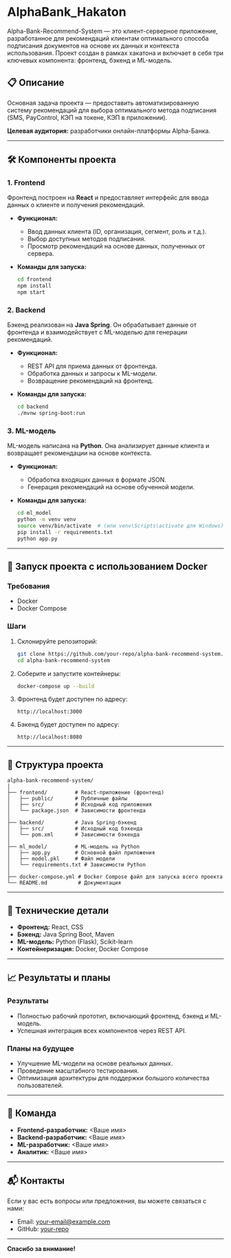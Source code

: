
# AlphaBank_Hakaton

Alpha-Bank-Recommend-System — это клиент-серверное приложение, разработанное для рекомендаций клиентам оптимального способа подписания документов на основе их данных и контекста использования. Проект создан в рамках хакатона и включает в себя три ключевых компонента: фронтенд, бэкенд и ML-модель.

## 📋 Описание

Основная задача проекта — предоставить автоматизированную систему рекомендаций для выбора оптимального метода подписания (SMS, PayControl, КЭП на токене, КЭП в приложении). 

**Целевая аудитория:** разработчики онлайн-платформы Alpha-Банка.

---

## 🛠️ Компоненты проекта

### 1. **Frontend**
Фронтенд построен на **React** и предоставляет интерфейс для ввода данных о клиенте и получения рекомендаций.

- **Функционал:**
  - Ввод данных клиента (ID, организация, сегмент, роль и т.д.).
  - Выбор доступных методов подписания.
  - Просмотр рекомендаций на основе данных, полученных от сервера.
  
- **Команды для запуска:**

  ```bash
  cd frontend
  npm install
  npm start
  ```

### 2. **Backend**
Бэкенд реализован на **Java Spring**. Он обрабатывает данные от фронтенда и взаимодействует с ML-моделью для генерации рекомендаций.

- **Функционал:**
  - REST API для приема данных от фронтенда.
  - Обработка данных и запросы к ML-модели.
  - Возвращение рекомендаций на фронтенд.

- **Команды для запуска:**

  ```bash
  cd backend
  ./mvnw spring-boot:run
  ```

### 3. **ML-модель**
ML-модель написана на **Python**. Она анализирует данные клиента и возвращает рекомендации на основе контекста.

- **Функционал:**
  - Обработка входящих данных в формате JSON.
  - Генерация рекомендаций на основе обученной модели.
  
- **Команды для запуска:**

  ```bash
  cd ml_model
  python -m venv venv
  source venv/bin/activate  # (или venv\Scripts\activate для Windows)
  pip install -r requirements.txt
  python app.py
  ```

---

## 🚀 Запуск проекта с использованием Docker

### Требования
- Docker
- Docker Compose

### Шаги
1. Склонируйте репозиторий:
   ```bash
   git clone https://github.com/your-repo/alpha-bank-recommend-system.git
   cd alpha-bank-recommend-system
   ```

2. Соберите и запустите контейнеры:
   ```bash
   docker-compose up --build
   ```

3. Фронтенд будет доступен по адресу:
   ```
   http://localhost:3000
   ```

4. Бэкенд будет доступен по адресу:
   ```
   http://localhost:8080
   ```

---

## 📂 Структура проекта

```plaintext
alpha-bank-recommend-system/
│
├── frontend/         # React-приложение (фронтенд)
│   ├── public/       # Публичные файлы
│   ├── src/          # Исходный код приложения
│   └── package.json  # Зависимости фронтенда
│
├── backend/          # Java Spring-бэкенд
│   ├── src/          # Исходный код бэкенда
│   └── pom.xml       # Зависимости бэкенда
│
├── ml_model/         # ML-модель на Python
│   ├── app.py        # Основной файл приложения
│   ├── model.pkl     # Файл модели
│   └── requirements.txt # Зависимости Python
│
├── docker-compose.yml # Docker Compose файл для запуска всего проекта
└── README.md          # Документация
```

---

## 🔧 Технические детали

- **Фронтенд:** React, CSS
- **Бэкенд:** Java Spring Boot, Maven
- **ML-модель:** Python (Flask), Scikit-learn
- **Контейнеризация:** Docker, Docker Compose

---

## 📈 Результаты и планы

### Результаты
- Полностью рабочий прототип, включающий фронтенд, бэкенд и ML-модель.
- Успешная интеграция всех компонентов через REST API.

### Планы на будущее
- Улучшение ML-модели на основе реальных данных.
- Проведение масштабного тестирования.
- Оптимизация архитектуры для поддержки большого количества пользователей.

---

## 🤝 Команда

- **Frontend-разработчик:** <Ваше имя>
- **Backend-разработчик:** <Ваше имя>
- **ML-разработчик:** <Ваше имя>
- **Аналитик:** <Ваше имя>

---

## 📬 Контакты

Если у вас есть вопросы или предложения, вы можете связаться с нами:

- Email: [your-email@example.com](mailto:your-email@example.com)
- GitHub: [your-repo](https://github.com/your-repo)

---

**Спасибо за внимание!**
